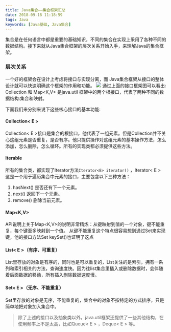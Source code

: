 ```yaml
---
title: Java集合——集合框架汇总
date: 2018-09-18 11:18:59
tags: Java
keywords: [Java基础, Java集合]
---
```

集合是在任何语言中都是重要的基础知识，不同的集合在实现上采用了各种不同的数据结构。<!--more-->接下来就从Java集合框架的层次关系开始入手，来理解Java的集合框架。

### 层次关系
一个好的框架会在设计上考虑将接口与实现分离，而 Java集合框架从接口的整体设计就可以快速明确这个框架的作用和功能。
![](Java集合框架结构.png)
通过上面的接口框架图可以看出: Collection<E> 和 Map<K,V> 是java.util 框架中的两个根接口，代表了两种不同的数据结构:集合和映射。

下面我们来分别来说下这些核心接口的基本功能:
#### Collection< E >
Collection< E >接口是集合的根接口，他代表了一组元素。但是Collection<E>并不关心这组元素是否重复，是否有序。他只提供操作对这组元素的基本操作方法，怎么添加，怎么删除，怎么循环。所有的实现类都必须提供这些方法。

#### Iterable<T>
所有的集合类，都实现了Iterator方法`Iterator<E> iterator()` ，Iterator< E > 这是一个用于遍历集合中元素的接口，主要包含以下三种方法：
1. hasNext() 是否还有下一个元素。
2. next() 返回下一个元素。
3. remove() 删除当前元素。

#### Map<K,V>
API说明上关于Map<K,V>的说明非常精炼：从键映射到值的一个对象，键不能重复，每个键至多映射到一个值。 从键不能重复这个特点很容易想到通过Set<E>来实现键，他的接口方法Set<K> keySet()也证明了这点

#### List< E >（有序、可重复）
List里存放的对象是有序的，同时也是可以重复的，List关注的是索引，拥有一系列和索引相关的方法，查询速度快。因为往list集合里插入或删除数据时，会伴随着后面数据的移动，所有插入删除数据速度慢。

#### Set< E >（无序、不能重复）
Set里存放的对象是无序，不能重复的，集合中的对象不按特定的方式排序，只是简单地把对象加入集合中。


 > 除了上述的接口以及抽象类以外，java.util框架还提供了一些其他结构，在使用频率上不是太高，比如Queue< E > ，Deque< E > 等。
